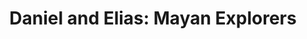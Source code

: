 ---
layout: portfolio
title: Daniel and Elias&#58; Mayan Explorers
# FB and Jekyll SEO Tag values
description: Here I sent Daniel and Elias to explore a Mayan city. Inspired after a trip to Guatemala.
image: /assets/images/portfolio/2015_i_explorersOne@400w.jpg
# End FB and Jekyll SEO Tag values
categories: 
    - homepage
    - illustration
pretty_category: Illustration
pretty_title: Daniel and Elias&#58; Mayan Explorers
sort_number: 03
permalink: /portfolio/illustration/mayanexplorers
masonryimage: /assets/images/portfolio/2015_i_explorersOne@400w.jpg
fullsizeimage: /assets/images/portfolio/2015_i_explorersOne@1500w.jpg
work_details:
    - Digital Illustration, 2015
    - I visited Guatemala and the ruins of the Mayan city of Tikal around this time, so this piece was sort of inspired by it.
---
